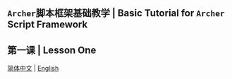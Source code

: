 ## `Archer`脚本框架基础教学 | Basic Tutorial for `Archer` Script Framework

## 第一课 | Lesson One

[简体中文](./lesson_one/LESSON_ONE_CN.md) | [English](./lesson_one/LESSON_ONE_EN.md)